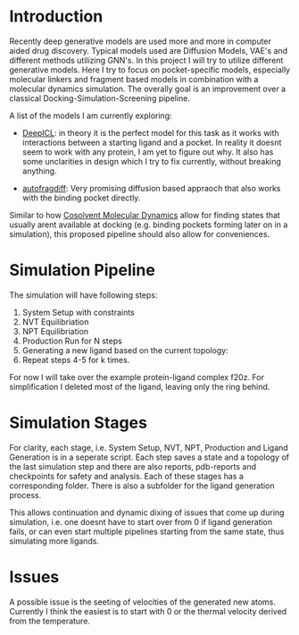 # Introduction

Recently deep generative models are used more and more in computer aided drug discovery. Typical models used are Diffusion Models, VAE's and different methods utilizing GNN's. In this project I will try to utilize different generative models. Here I try to focus on pocket-specific models, especially molecular linkers and fragment based models in combination with a molecular dynamics simulation. The overally goal is an improvement over a classical Docking-Simulation-Screening pipeline.

A list of the models I am currently exploring:

- [DeepICL](https://github.com/ACE-KAIST/DeepICL/tree/master): in theory it is the perfect model for this task as it works with interactions between a starting ligand and a pocket. In reality it doesnt seem to work with any protein, I am yet to figure out why. It also has some unclarities in design which I try to fix currently, without breaking anything.

- [autofragdiff](https://github.com/ghorbanimahdi73/autofragdiff): Very promising diffusion based appraoch that also works with the binding pocket directly.



Similar to how [Cosolvent Molecular Dynamics](https://pubs.acs.org/doi/10.1021/acs.jmedchem.6b00399) allow for finding states that usually arent available at docking (e.g. binding pockets forming later on in a simulation), this proposed pipeline should also allow for conveniences.

# Simulation Pipeline

The simulation will have following steps:

1. System Setup with constraints 
2. NVT Equilibriation
3. NPT Equilibriation
4. Production Run for N steps
5. Generating a new ligand based on the current topology:
6. Repeat steps 4-5 for k times.

For now I will take over the example protein-ligand complex f20z. For simplification I deleted most of the ligand, leaving only the ring behind.

# Simulation Stages

For clarity, each stage, i.e.
    System Setup, 
    NVT, 
    NPT, 
    Production and 
    Ligand Generation 
is in a seperate script. Each step saves a state and a topology of the last simulation step and there are also reports, pdb-reports and checkpoints for safety and analysis. Each of these stages has a corresponding folder. There is also a subfolder for the ligand generation process. 

This allows continuation and dynamic dixing of issues that come up during simulation, i.e. one doesnt have to start over from 0 if ligand generation fails, or can even start multiple pipelines starting from the same state, thus simulating more ligands.

# Issues

A possible issue is the seeting of velocities of the generated new atoms. Currently I think the easiest is to start with 0 or the thermal velocity derived from the temperature.